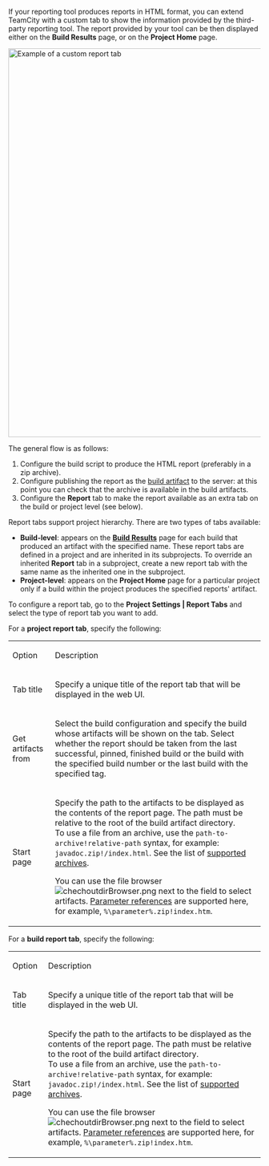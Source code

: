 [//]: # (title: Including Third-Party Reports in the Build Results)
[//]: # (auxiliary-id: Including Third-Party Reports in the Build Results)

If your reporting tool produces reports in HTML format, you can extend TeamCity with a custom tab to show the information provided by the third-party reporting tool. The report provided by your tool can be then displayed either on the __Build Results__ page, or on the __Project Home__ page.

<img src="custom-tab.png" width="775" alt="Example of a custom report tab"/>

The general flow is as follows:
1. Configure the build script to produce the HTML report (preferably in a zip archive).
2. Configure publishing the report as the [build artifact](build-artifact.md) to the server: at this point you can check that the archive is available in the build artifacts.
3. Configure the __Report__ tab to make the report available as an extra tab on the build or project level (see below).

Report tabs support project hierarchy. There are two types of tabs available:
* __Build-level__: appears on the __[Build Results](working-with-build-results.md)__ page for each build that produced an artifact with the specified name. These report tabs are defined in a project and are inherited in its subprojects. To override an inherited __Report__ tab in a subproject, create a new report tab with the same name as the inherited one in the subproject.
* __Project-level__: appears on the __Project Home__ page for a particular project only if a build within the project produces the specified reports' artifact.

To configure a report tab, go to the __Project Settings | Report Tabs__ and select the type of report tab you want to add.

For a __project report tab__, specify the following:

<table><tr>

<td>

Option

</td>

<td>

Description

</td></tr><tr>

<td>

Tab title

</td>

<td>

Specify a unique title of the report tab that will be displayed in the web UI.

</td></tr><tr>

<td>

Get artifacts from

</td>

<td>

Select the build configuration and specify the build whose artifacts will be shown on the tab. Select whether the report should be taken from the last successful, pinned, finished build or the build with the specified build number or the last build with the specified tag.

</td></tr><tr>

<td>

Start page

</td>

<td>

Specify the path to the artifacts to be displayed as the contents of the report page. The path must be relative to the root of the build artifact directory.    
To use a file from an archive, use the `path-to-archive!relative-path` syntax, for example: `javadoc.zip!/index.html`. See the list of [supported archives](patterns-for-accessing-build-artifacts.md#Obtaining+Artifacts+from+a+Build+Script).

You can use the file browser ![chechoutdirBrowser.png](chechoutdirBrowser.png) next to the field to select artifacts. [Parameter references](configuring-build-parameters.md) are supported here, for example, `%\parameter%.zip!index.htm`.

</td></tr></table>

For a __build report tab__, specify the following:

<table><tr>

<td>

Option

</td>

<td>

Description

</td></tr><tr>

<td>

Tab title

</td>

<td>

Specify a unique title of the report tab that will be displayed in the web UI.

</td></tr><tr>

<td>

Start page

</td>

<td>

Specify the path to the artifacts to be displayed as the contents of the report page. The path must be relative to the root of the build artifact directory.    
To use a file from an archive, use the `path-to-archive!relative-path` syntax, for example: `javadoc.zip!/index.html`. See the list of [supported archives](patterns-for-accessing-build-artifacts.md#Obtaining+Artifacts+from+a+Build+Script).

You can use the file browser ![chechoutdirBrowser.png](chechoutdirBrowser.png) next to the field to select artifacts. [Parameter references](configuring-build-parameters.md) are supported here, for example, `%\parameter%.zip!index.htm`.

</td></tr></table>
